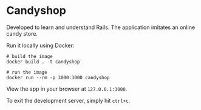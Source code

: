# Candyshop

Developed to learn and understand Rails.
The application imitates an online candy store.

Run it locally using Docker:

```shell
# build the image
docker build . -t candyshop

# run the image
docker run --rm -p 3000:3000 candyshop
```

View the app in your browser at `127.0.0.1:3000`.

To exit the development server, simply hit `ctrl+c`.
